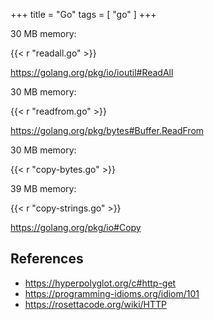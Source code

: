 +++
title = "Go"
tags = [ "go" ]
+++

30 MB memory:

{{< r "readall.go" >}}

<https://golang.org/pkg/io/ioutil#ReadAll>

30 MB memory:

{{< r "readfrom.go" >}}

<https://golang.org/pkg/bytes#Buffer.ReadFrom>

30 MB memory:

{{< r "copy-bytes.go" >}}

39 MB memory:

{{< r "copy-strings.go" >}}

<https://golang.org/pkg/io#Copy>

## References

- <https://hyperpolyglot.org/c#http-get>
- <https://programming-idioms.org/idiom/101>
- <https://rosettacode.org/wiki/HTTP>
